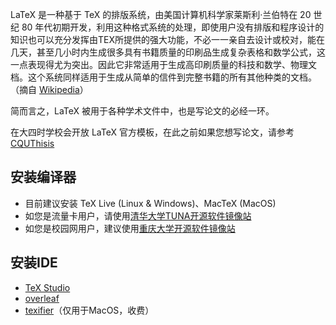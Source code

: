 LaTeX 是一种基于 TeX 的排版系统，由美国计算机科学家莱斯利·兰伯特在 20 世纪 80 年代初期开发，利用这种格式系统的处理，即使用户没有排版和程序设计的知识也可以充分发挥由TEX所提供的强大功能，不必一一亲自去设计或校对，能在几天，甚至几小时内生成很多具有书籍质量的印刷品生成复杂表格和数学公式，这一点表现得尤为突出。因此它非常适用于生成高印刷质量的科技和数学、物理文档。这个系统同样适用于生成从简单的信件到完整书籍的所有其他种类的文档。（摘自 [Wikipedia](https://zh.wikipedia.org/zh-cn/LaTeX)）  

简而言之，LaTeX 被用于各种学术文件中，也是写论文的必经一环。  

在大四时学校会开放 LaTeX 官方模板，在此之前如果您想写论文，请参考[CQUThisis](https://github.com/nanmu42/CQUThesis)  


## 安装编译器  
- 目前建议安装 TeX Live (Linux & Windows)、MacTeX (MacOS)  
- 如您是流量卡用户，请使用[清华大学TUNA开源软件镜像站](https://mirrors.tuna.tsinghua.edu.cn/#)
- 如您是校园网用户，建议使用[重庆大学开源软件镜像站](https://mirrors.cqu.edu.cn/)

## 安装IDE  
- [TeX Studio](https://www.texstudio.org/)
- [overleaf](https://cn.overleaf.com/)
- [texifier](https://apps.apple.com/cn/app/texifier-latex-editor/id458866234)（仅用于MacOS，收费）
<!--TODO-->